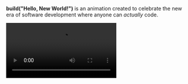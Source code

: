 **build("Hello, New World!")** is an animation created to celebrate the new era of software development where anyone can _actually_ code.

![preview](./public/hello-new-world.mp4)


